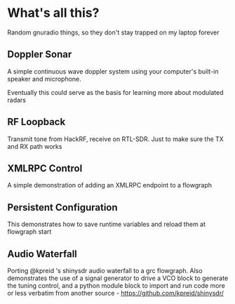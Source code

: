 What's all this?
================

Random gnuradio things, so they don't stay trapped on my laptop forever

Doppler Sonar
-------------

A simple continuous wave doppler system using your computer's built-in speaker and microphone.

Eventually this could serve as the basis for learning more about modulated radars

RF Loopback
-----------

Transmit tone from HackRF, receive on RTL-SDR. Just to make sure the TX and RX path works

XMLRPC Control
--------------

A simple demonstration of adding an XMLRPC endpoint to a flowgraph

Persistent Configuration
------------------------

This demonstrates how to save runtime variables and reload them at flowgraph start

Audio Waterfall
---------------

Porting @kpreid 's shinysdr audio waterfall to a grc flowgraph. Also
demonstrates the use of a signal generator to drive a VCO block to generate
the tuning control, and a python module block to import and run code more
or less verbatim from another source - https://github.com/kpreid/shinysdr/
